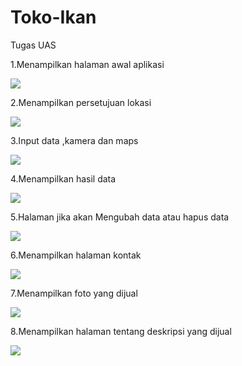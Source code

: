 # Toko-Ikan
Tugas UAS


1.Menampilkan halaman awal aplikasi

<img src="https://github.com/KholifahNovitasari/Toko-Ikan/blob/master/tampilanawalvitafiks.JPG">


2.Menampilkan persetujuan lokasi

<img src="https://github.com/KholifahNovitasari/Toko-Ikan/blob/master/Maps%20Vita%20persetujuan.JPG">


3.Input data ,kamera dan maps

<img src="https://github.com/KholifahNovitasari/Toko-Ikan/blob/master/input%20data%20dan%20kamera.JPG">


4.Menampilkan hasil data

<img src="https://github.com/KholifahNovitasari/Toko-Ikan/blob/master/hasil%20data.JPG">


5.Halaman jika akan Mengubah data atau hapus data

<img src="https://github.com/KholifahNovitasari/Toko-Ikan/blob/master/hapus%20ubah.JPG">


6.Menampilkan halaman kontak

<img src="https://github.com/KholifahNovitasari/Toko-Ikan/blob/master/tampilan%20kontak%20fiks.JPG">


7.Menampilkan foto yang dijual

<img src="https://github.com/KholifahNovitasari/Toko-Ikan/blob/master/Tampilan%20menu%20ikan.JPG">


8.Menampilkan halaman tentang deskripsi yang dijual

<img src="https://github.com/KholifahNovitasari/Toko-Ikan/blob/master/tampilan%20about%20fiks.JPG">
